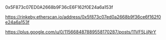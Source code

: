 0x5F873c07ED0A2668b9F36cE6F162f0E24a6a153f

https://rinkeby.etherscan.io/address/0x5f873c07ed0a2668b9f36ce6f162f0e24a6a153f

https://plus.google.com/u/0/115668487889558170287/posts/11VF5LjjNrY